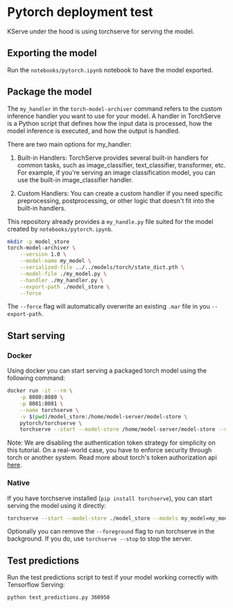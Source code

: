 # Pytorch deployment test

KServe under the hood is using torchserve for serving the model.

## Exporting the model

Run the `notebooks/pytorch.ipynb` notebook to have the model exported.

## Package the model

The `my_handler` in the `torch-model-archiver` command refers to the custom inference handler you want to use for your model. A handler in TorchServe is a Python script that defines how the input data is processed, how the model inference is executed, and how the output is handled.

There are two main options for my_handler:

1. Built-in Handlers: TorchServe provides several built-in handlers for common tasks, such as image_classifier, text_classifier, transformer, etc. For example, if you're serving an image classification model, you can use the built-in image_classifier handler.

2. Custom Handlers: You can create a custom handler if you need specific preprocessing, postprocessing, or other logic that doesn't fit into the built-in handlers.

This repository already provides a `my_handle.py` file suited for the model created by `notebooks/pytorch.ipynb`.

```bash
mkdir -p model_store
torch-model-archiver \
    --version 1.0 \
    --model-name my_model \
    --serialized-file ../../models/torch/state_dict.pth \
    --model-file ./my_model.py \
    --handler ./my_handler.py \
    --export-path ./model_store \
    --force
```

The `--force` flag will automatically overwrite an existing `.mar` file in you `--export-path`.

## Start serving

### Docker

Using docker you can start serving a packaged torch model using the following command:

```bash
docker run -it --rm \
    -p 8080:8080 \
    -p 8081:8081 \
    --name torchserve \
    -v $(pwd)/model_store:/home/model-server/model-store \
    pytorch/torchserve \
    torchserve --start --model-store /home/model-server/model-store --models my_model=my_model.mar --disable-token-auth
```

Note: We are disabling the authentication token strategy for simplicity on this tutorial. On a real-world case, you have to enforce security through torch or another system. Read more about torch's token authorization api [here](https://github.com/pytorch/serve/blob/master/docs/token_authorization_api.md).

### Native

If you have torchserve installed (`pip install torchserve`), you can start serving the model using it directly:

```bash
torchserve --start --model-store ./model_store --models my_model=my_model.mar --foreground --disable-token-auth
```

Optionally you can remove the `--foreground` flag to run torchserve in the background. If you do, use `torchserve --stop` to stop the server.

## Test predictions

Run the test predictions script to test if your model working correctly with Tensorflow Serving:

```bash
python test_predictions.py 360950
```